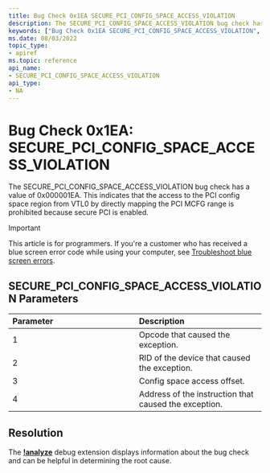```yaml
---
title: Bug Check 0x1EA SECURE_PCI_CONFIG_SPACE_ACCESS_VIOLATION
description: The SECURE_PCI_CONFIG_SPACE_ACCESS_VIOLATION bug check has a value of 0x000001EA. This indicates that the access to the PCI config space region from VTL0 by directly mapping the PCI MCFG range is prohibited because secure PCI is enabled.
keywords: ["Bug Check 0x1EA SECURE_PCI_CONFIG_SPACE_ACCESS_VIOLATION", "SECURE_PCI_CONFIG_SPACE_ACCESS_VIOLATION"]
ms.date: 08/03/2022
topic_type:
- apiref
ms.topic: reference
api_name:
- SECURE_PCI_CONFIG_SPACE_ACCESS_VIOLATION
api_type:
- NA
---
```


# Bug Check 0x1EA: SECURE\_PCI\_CONFIG\_SPACE\_ACCESS\_VIOLATION

The SECURE\_PCI\_CONFIG\_SPACE\_ACCESS\_VIOLATION bug check has a value of 0x000001EA. This indicates that the access to the PCI config space region from VTL0 by directly mapping the PCI MCFG range is prohibited because secure PCI is enabled.

> [!IMPORTANT]
> This article is for programmers. If you're a customer who has received a blue screen error code while using your computer, see [Troubleshoot blue screen errors](https://www.windows.com/stopcode).


## SECURE_PCI_CONFIG\_SPACE\_ACCESS\_VIOLATION Parameters

<table>
<colgroup>
<col width="50%" />
<col width="50%" />
</colgroup>
<thead>
<tr class="header">
<th align="left">Parameter</th>
<th align="left">Description</th>
</tr>
</thead>
<tbody>
<tr class="odd">
<td align="left">1</td>
<td align="left">Opcode that caused the exception.</td>
</tr>
<tr class="even">
<td align="left">2</td>
<td align="left">RID of the device that caused the exception.</td>
</tr>
<tr class="odd">
<td align="left">3</td>
<td align="left">Config space access offset.</td>
</tr>
<tr class="even">
<td align="left">4</td>
<td align="left">Address of the instruction that caused the exception.</td>
</tr>
</tbody>
</table>


## Resolution

The [**!analyze**](../debuggercmds/-analyze.md) debug extension displays information about the bug check and can be helpful in determining the root cause.
